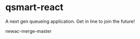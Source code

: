 # qsmart-react
A next gen queueing application. Get in line to join the future!

newac-merge-master
